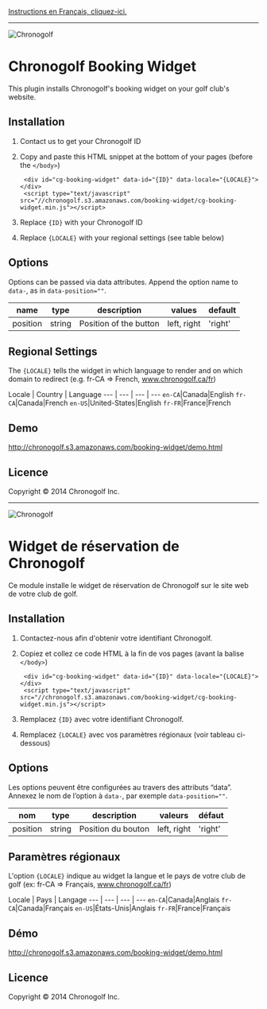 [Instructions en Français, cliquez-ici.](#fr)

---
![Chronogolf][crest]

Chronogolf Booking Widget
==============

This plugin installs Chronogolf's booking widget on your golf club's website.

## Installation
1. Contact us to get your Chronogolf ID
2. Copy and paste this HTML snippet at the bottom of your pages (before the `</body>`) 
	
		<div id="cg-booking-widget" data-id="{ID}" data-locale="{LOCALE}"></div>
		<script type="text/javascript" src="//chronogolf.s3.amazonaws.com/booking-widget/cg-booking-widget.min.js"></script>
	
3. Replace `{ID}` with your Chronogolf ID
4. Replace `{LOCALE}` with your regional settings (see table below)

## Options
Options can be passed via data attributes. Append the option name to `data-`, as in `data-position=""`.

name | type | description | values | default 
--- | --- | --- | --- | ---
position | string | Position of the button | left, right | 'right'

## Regional Settings
The `{LOCALE}` tells the widget in which language to render and on which  domain to redirect (e.g. fr-CA => French, www.chronogolf.ca/fr)

Locale | Country | Language
--- | --- | --- | ---
`en-CA`|Canada|English
`fr-CA`|Canada|French
`en-US`|United-States|English
`fr-FR`|France|French

## Demo
http://chronogolf.s3.amazonaws.com/booking-widget/demo.html


## Licence
Copyright © 2014 Chronogolf Inc.


[crest]: http://chronogolf.s3.amazonaws.com/promotionals/logos/cg-crest.png

---
<a name="fr"></a>

![Chronogolf][crest]

Widget de réservation de Chronogolf
==============

Ce module installe le widget de réservation de Chronogolf sur le site web de votre club de golf.

## Installation
1. Contactez-nous afin d'obtenir votre identifiant Chronogolf.
2. Copiez et collez ce code HTML à la fin de vos pages (avant la balise `</body>`)

		<div id="cg-booking-widget" data-id="{ID}" data-locale="{LOCALE}"></div>
		<script type="text/javascript" src="//chronogolf.s3.amazonaws.com/booking-widget/cg-booking-widget.min.js"></script>
	
3. Remplacez `{ID}` avec votre identifiant Chronogolf.
4. Remplacez `{LOCALE}` avec vos paramètres régionaux (voir tableau ci-dessous)

## Options
Les options peuvent être configurées au travers des attributs “data”. Annexez le nom de l’option à `data-`, par exemple `data-position=""`.

nom | type | description | valeurs | défaut
--- | --- | --- | --- | ---
position | string | Position du bouton | left, right | 'right'

## Paramètres régionaux
L'option `{LOCALE}` indique au widget la langue et le pays de votre club de golf (ex: fr-CA => Français, www.chronogolf.ca/fr)

Locale | Pays | Langage
--- | --- | --- | ---
`en-CA`|Canada|Anglais
`fr-CA`|Canada|Français
`en-US`|États-Unis|Anglais
`fr-FR`|France|Français

## Démo
http://chronogolf.s3.amazonaws.com/booking-widget/demo.html


## Licence
Copyright © 2014 Chronogolf Inc.


[crest]: http://chronogolf.s3.amazonaws.com/promotionals/logos/cg-crest.png
